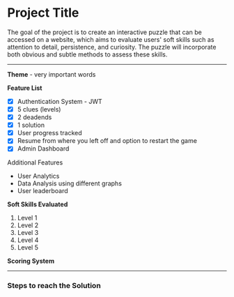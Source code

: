 # Project Title

The goal of the project is to create an interactive puzzle that can be accessed on a website, which aims to evaluate users' soft skills such as attention to detail, persistence, and curiosity. The puzzle will incorporate both obvious and subtle methods to assess these skills.

---

**Theme** - very important words

**Feature List**
- [x] Authentication System - JWT
- [x] 5 clues (levels)
- [x] 2 deadends
- [x] 1 solution
- [x] User progress tracked
- [x] Resume from where you left off and option to restart the game
- [x] Admin Dashboard 

Additional Features
- User Analytics
- Data Analysis using different graphs
- User leaderboard

**Soft Skills Evaluated**
1. Level 1
2. Level 2
3. Level 3
4. Level 4
5. Level 5

**Scoring System**

---

### Steps to reach the Solution
